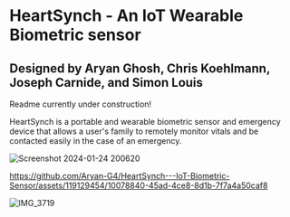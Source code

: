 # HeartSynch - An IoT Wearable Biometric sensor
## Designed by Aryan Ghosh, Chris Koehlmann, Joseph Carnide, and Simon Louis
Readme currently under construction!

HeartSynch is a portable and wearable biometric sensor and emergency device that allows a user's family to remotely monitor vitals and be contacted easily in the case of an emergency.

![Screenshot 2024-01-24 200620](https://github.com/Aryan-G4/HeartSynch---IoT-Biometric-Sensor/assets/119129454/99210d81-8186-4e51-ba9f-0b6cdac2338f)


https://github.com/Aryan-G4/HeartSynch---IoT-Biometric-Sensor/assets/119129454/10078840-45ad-4ce8-8d1b-7f7a4a50caf8


![IMG_3719](https://github.com/Aryan-G4/HeartSynch---IoT-Biometric-Sensor/assets/119129454/20c2a3f9-b8f4-4f39-87bf-e74b92b9cc8c)












